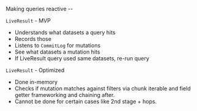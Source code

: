 Making queries reactive --

`LiveResult` - MVP
- Understands what datasets a query hits
- Records those
- Listens to `CommitLog` for mutations
- See what datasets a mutation hits
- If LiveResult query used same datasets, re-run query

`LiveResult` - Optimized
- Done in-memory
- Checks if mutation matches against filters via chunk iterable and field getter frameworking and chaining after.
- Cannot be done for certain cases like 2nd stage + hops.